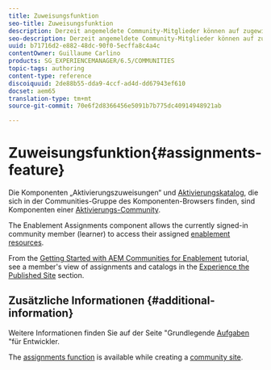 ```yaml
---
title: Zuweisungsfunktion
seo-title: Zuweisungsfunktion
description: Derzeit angemeldete Community-Mitglieder können auf zugewiesene Ressourcen zugreifen
seo-description: Derzeit angemeldete Community-Mitglieder können auf zugewiesene Ressourcen zugreifen
uuid: b71716d2-e882-48dc-90f0-5ecffa8c4a4c
contentOwner: Guillaume Carlino
products: SG_EXPERIENCEMANAGER/6.5/COMMUNITIES
topic-tags: authoring
content-type: reference
discoiquuid: 2de88b55-dda9-4ccf-ad4d-dd67943ef610
docset: aem65
translation-type: tm+mt
source-git-commit: 70e6f2d8366456e5091b7b775dc40914948921ab

---
```



# Zuweisungsfunktion{#assignments-feature}

Die Komponenten „Aktivierungszuweisungen“ und [Aktivierungskatalog](/help/communities/catalog.md), die sich in der Communities-Gruppe des Komponenten-Browsers finden, sind Komponenten einer [Aktivierungs-Community](/help/communities/overview.md#enablement-community).

The Enablement Assignments component allows the currently signed-in community member (learner) to access their assigned [enablement resources](/help/communities/resources.md).

From the [Getting Started with AEM Communities for Enablement](/help/communities/getting-started-enablement.md) tutorial, see a member&#39;s view of assignments and catalogs in the [Experience the Published Site](/help/communities/enablement-published-site.md) section.

## Zusätzliche Informationen {#additional-information}

Weitere Informationen finden Sie auf der Seite &quot;Grundlegende [Aufgaben](/help/communities/essentials-assignments.md) &quot;für Entwickler.

The [assignments function](/help/communities/functions.md#assignments-function) is available while creating a [community site](/help/communities/sites-console.md).
